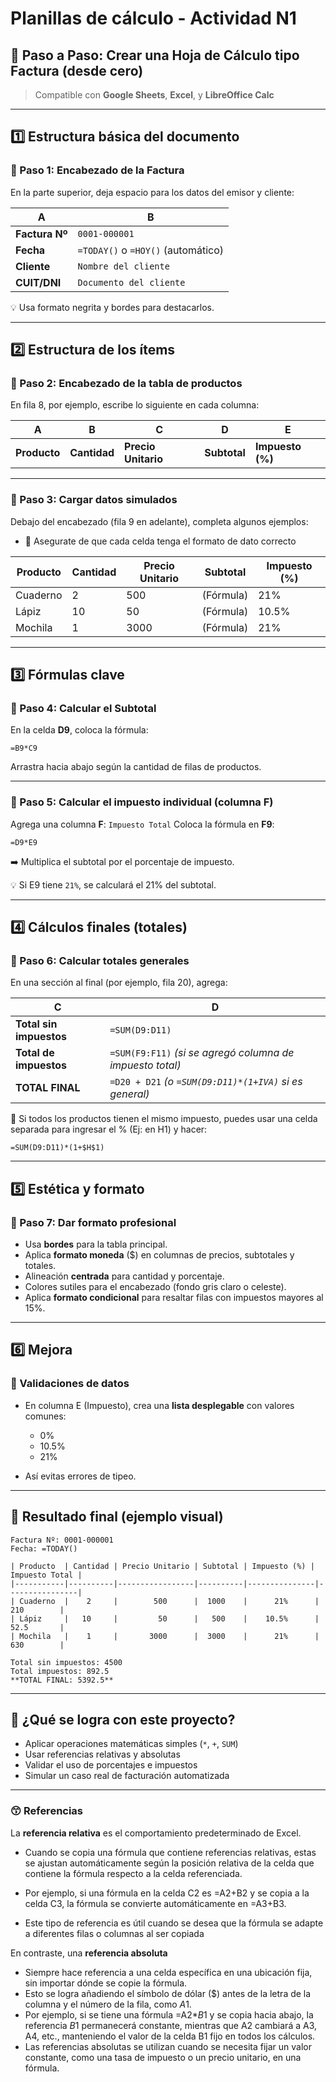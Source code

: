 # Planillas de cálculo - Actividad N1
## 🧾 Paso a Paso: Crear una Hoja de Cálculo tipo Factura (desde cero)

> Compatible con **Google Sheets**, **Excel**, y **LibreOffice Calc**

---

## 1️⃣ Estructura básica del documento

### 📌 Paso 1: Encabezado de la Factura

En la parte superior, deja espacio para los datos del emisor y cliente:

| A              | B                                   |
| -------------- | ----------------------------------- |
| **Factura Nº** | `0001-000001`                       |
| **Fecha**      | `=TODAY()` o `=HOY()`  (automático) |
| **Cliente**    | `Nombre del cliente`                |
| **CUIT/DNI**   | `Documento del cliente`             |

💡 Usa formato negrita y bordes para destacarlos.

---

## 2️⃣ Estructura de los ítems

### 📌 Paso 2: Encabezado de la tabla de productos

En fila 8, por ejemplo, escribe lo siguiente en cada columna:

| A            | B            | C                   | D            | E                |
| ------------ | ------------ | ------------------- | ------------ | ---------------- |
| **Producto** | **Cantidad** | **Precio Unitario** | **Subtotal** | **Impuesto (%)** |

---

### 📌 Paso 3: Cargar datos simulados

Debajo del encabezado (fila 9 en adelante), completa algunos ejemplos: 
 - 📌   Asegurate de que cada celda tenga el formato de dato correcto

| Producto | Cantidad | Precio Unitario | Subtotal  | Impuesto (%) |
| -------- | -------- | --------------- | --------- | ------------ |
| Cuaderno | 2        | 500             | (Fórmula) | 21%          |
| Lápiz    | 10       | 50              | (Fórmula) | 10.5%        |
| Mochila  | 1        | 3000            | (Fórmula) | 21%          |

---

## 3️⃣ Fórmulas clave

### 📌 Paso 4: Calcular el Subtotal

En la celda **D9**, coloca la fórmula:

```excel
=B9*C9
```

Arrastra hacia abajo según la cantidad de filas de productos.

---

### 📌 Paso 5: Calcular el impuesto individual (columna F)

Agrega una columna **F**: `Impuesto Total`
Coloca la fórmula en **F9**:

```excel
=D9*E9
```

➡️ Multiplica el subtotal por el porcentaje de impuesto.

💡 Si E9 tiene `21%`, se calculará el 21% del subtotal.

---

## 4️⃣ Cálculos finales (totales)

### 📌 Paso 6: Calcular totales generales

En una sección al final (por ejemplo, fila 20), agrega:

| C                       | D                                                         |
| ----------------------- | --------------------------------------------------------- |
| **Total sin impuestos** | `=SUM(D9:D11)`                                            |
| **Total de impuestos**  | `=SUM(F9:F11)` *(si se agregó columna de impuesto total)* |
| **TOTAL FINAL**         | `=D20 + D21` *(o `=SUM(D9:D11)*(1+IVA)` si es general)*   |

🎯 Si todos los productos tienen el mismo impuesto, puedes usar una celda separada para ingresar el % (Ej: en H1) y hacer:

```excel
=SUM(D9:D11)*(1+$H$1)
```

---

## 5️⃣ Estética y formato

### 📌 Paso 7: Dar formato profesional

* Usa **bordes** para la tabla principal.
* Aplica **formato moneda** (\$) en columnas de precios, subtotales y totales.
* Alineación **centrada** para cantidad y porcentaje.
* Colores sutiles para el encabezado (fondo gris claro o celeste).
* Aplica **formato condicional** para resaltar filas con impuestos mayores al 15%.

---

## 6️⃣ Mejora

### 🧩 Validaciones de datos

* En columna E (Impuesto), crea una **lista desplegable** con valores comunes:

  * 0%
  * 10.5%
  * 21%
* Así evitas errores de tipeo.

---

## 📂 Resultado final (ejemplo visual)

```
Factura Nº: 0001-000001
Fecha: =TODAY()

| Producto  | Cantidad | Precio Unitario | Subtotal | Impuesto (%) | Impuesto Total |
|-----------|----------|-----------------|----------|---------------|----------------|
| Cuaderno  |    2     |        500      |  1000    |      21%      |     210        |
| Lápiz     |   10     |         50      |   500    |    10.5%      |     52.5       |
| Mochila   |    1     |       3000      |  3000    |      21%      |     630        |

Total sin impuestos: 4500  
Total impuestos: 892.5  
**TOTAL FINAL: 5392.5**
```

---

## 🧩 ¿Qué se logra con este proyecto?

* Aplicar operaciones matemáticas simples (`*`, `+`, `SUM`)
* Usar referencias relativas y absolutas
* Validar el uso de porcentajes e impuestos
* Simular un caso real de facturación automatizada

---

### 😙 Referencias

La **referencia relativa** es el comportamiento predeterminado de Excel. 

- Cuando se copia una fórmula que contiene referencias relativas, estas se ajustan automáticamente según la posición relativa de la celda que contiene la fórmula respecto a la celda referenciada.

- Por ejemplo, si una fórmula en la celda C2 es =A2+B2 y se copia a la celda C3, la fórmula se convierte automáticamente en =A3+B3.

- Este tipo de referencia es útil cuando se desea que la fórmula se adapte a diferentes filas o columnas al ser copiada


En contraste, una **referencia absoluta** 
- Siempre hace referencia a una celda específica en una ubicación fija, sin importar dónde se copie la fórmula.
- Esto se logra añadiendo el símbolo de dólar ($) antes de la letra de la columna y el número de la fila, como $A$1.
- Por ejemplo, si se tiene una fórmula =A2*$B$1 y se copia hacia abajo, la referencia $B$1 permanecerá constante, mientras que A2 cambiará a A3, A4, etc., manteniendo el valor de la celda B1 fijo en todos los cálculos.
- Las referencias absolutas se utilizan cuando se necesita fijar un valor constante, como una tasa de impuesto o un precio unitario, en una fórmula.